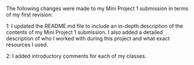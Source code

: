 The following changes were made to my Mini Project 1 
submission in terms of my first revision:

1: I updated the README.md file to include an in-depth
description of the contents of my Mini Project 1
submission. I also added a detailed description of
who I worked with during this project and what exact
resources I used.

2: I added introductory comments for each of my classes.
